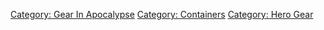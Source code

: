 [Category: Gear In Apocalypse](Category:_Gear_In_Apocalypse "wikilink")
[Category: Containers](Category:_Containers "wikilink") [Category: Hero
Gear](Category:_Hero_Gear "wikilink")
